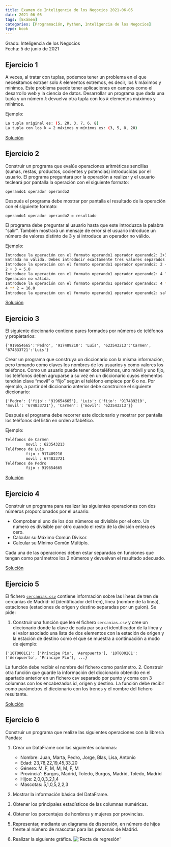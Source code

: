 ```yaml
---
title: Examen de Inteligencia de los Negocios 2021-06-05
date: 2021-06-05
tags: [Exámen]
categories: [Programación, Python, Inteligencia de los Negocios]
type: book
---
```


Grado: Inteligencia de los Negocios  
Fecha: 5 de junio de 2021

## Ejercicio 1

A veces, al tratar con tuplas, podemos tener un problema en el que necesitamos extraer solo $k$ elementos extremos, es decir, los $k$ máximos y mínimos. Este problema puede tener aplicaciones en campos como el desarrollo web y la ciencia de datos. Desarrollar un programa que dada una tupla y un número $k$ devuelva otra tupla con los $k$ elementos máximos y mínimos.

Ejemplo:

```sh
La tupla original es: (5, 20, 3, 7, 6, 8) 
La tupla con los k = 2 máximos y mínimos es: (3, 5, 8, 20) 
```

<a href="https://colab.research.google.com/github/asalber/aprendeconalf/blob/master/content/es/docencia/python/examenes/inteligencia-negocios/soluciones/examen-2021-06-05/ejercicio1.ipynb" class="btn btn-info" target="_blank">Solución</a>

## Ejercicio 2

Construir un programa que evalúe operaciones aritméticas sencillas (sumas, restas, productos, cocientes y potencias) introducidas por el usuario. El programa preguntará por la operación a realizar y el usuario tecleará por pantalla la operación con el siguiente formato:

`operando1 operador operando2`

Después el programa debe mostrar por pantalla el resultado de la operación con el siguiente formato:

`operando1 operador operando2 = resultado`

El programa debe preguntar al usuario hasta que este introduzca la palabra “salir”. También mostrará un mensaje de error si el usuario introduce un número de valores distinto de 3 y si introduce un operador no válido.

Ejemplo:

```sh
Introduce la operación con el formato operando1 operador operando2: 2+3 
Entrada no válida. Debes introducir exactamente tres valores separados por espacio. 
Introduce la operación con el formato operando1 operador operando2: 2 + 3 
2 + 3 = 5.0 
Introduce la operación con el formato operando1 operador operando2: 4 ^ 2 
Operación no válida. 
Introduce la operación con el formato operando1 operador operando2: 4 ** 2 
4 ** 2 = 16.0 
Introduce la operación con el formato operando1 operador operando2: salir 
```

<a href="https://colab.research.google.com/github/asalber/aprendeconalf/blob/master/content/es/docencia/python/examenes/inteligencia-negocios/soluciones/examen-2021-06-05/ejercicio2.ipynb" class="btn btn-info" target="_blank">Solución</a>

## Ejercicio 3

El siguiente diccionario contiene pares formados por números de teléfonos y propietarios:

`{'919654665':'Pedro', '917489210': 'Luis', '623543213':'Carmen', '674833721':'Luis'}`

Crear un programa que construya un diccionario con la misma información, pero tomando como claves los nombres de los usuarios y como valores los teléfonos. Como un usuario puede tener dos teléfonos, uno móvil y uno fijo, los teléfonos deben agruparse a su vez en un diccionario cuyos elementos tendrán clave “movil” o “fijo” según el teléfono empiece por 6 o no. Por ejemplo, a partir del diccionario anterior debe construirse el siguiente diccionario:

`{'Pedro': {'fijo': '919654665'}, 'Luis': {'fijo': '917489210', 'movil': '674833721'}, 'Carmen': {'movil': '623543213'}}`

Después el programa debe recorrer este diccionario y mostrar por pantalla los teléfonos del listín en orden alfabético.

Ejemplo:  

```sh
Teléfonos de Carmen 
         movil : 623543213 
Teléfonos de Luis 
         fijo : 917489210 
         movil : 674833721 
Teléfonos de Pedro 
         fijo : 919654665 
```

<a href="https://colab.research.google.com/github/asalber/aprendeconalf/blob/master/content/es/docencia/python/examenes/inteligencia-negocios/soluciones/examen-2021-06-05/ejercicio3.ipynb" class="btn btn-info" target="_blank">Solución</a>

## Ejercicio 4

Construir un programa para realizar las siguientes operaciones con dos números proporcionados por el usuario:

- Comprobar si uno de los dos números es divisible por el otro. Un número es divisible por otro cuando el resto de la división entera es cero.
- Calcular su Máximo Común Divisor.
- Calcular su Mínimo Común Múltiplo.

Cada una de las operaciones deben estar separadas en funciones que tengan como parámetros los 2 números y devuelvan el resultado adecuado.

<a href="https://colab.research.google.com/github/asalber/aprendeconalf/blob/master/content/es/docencia/python/examenes/inteligencia-negocios/soluciones/examen-2021-06-05/ejercicio4.ipynb" class="btn btn-info" target="_blank">Solución</a>

## Ejercicio 5

El fichero [`cercanias.csv`](../soluciones/examen-2021-06-05/cercanias.csv) contiene información sobre las líneas de tren de cercanías de Madrid: id (identificador del tren), línea (nombre de la línea), estaciones (estaciones de origen y destino separadas por un guion). Se pide:
  
1. Construir una función que lea el fichero `cercanias.csv` y cree un diccionario donde la clave de cada par sea el identificador de la línea y el valor asociado una lista de dos elementos con la estación de origen y la estación de destino como el que se muestra a continuación a modo de ejemplo: 

  `{'10T0001C1': ['Principe Pio', 'Aeropuerto'], '10T0002C1': ['Aeropuerto', 'Principe Pio'], ...}`

  La función debe recibir el nombre del fichero como parámetro.
2. Construir otra función que guarde la información del diccionario obtenido en el apartado anterior en un fichero csv separado por punto y coma con 3 columnas con los encabezados id, origen y destino. La función debe recibir como parámetros el diccionario con los trenes y el nombre del fichero resultante.

<a href="https://colab.research.google.com/github/asalber/aprendeconalf/blob/master/content/es/docencia/python/examenes/inteligencia-negocios/soluciones/examen-2021-06-05/ejercicio5.ipynb" class="btn btn-info" target="_blank">Solución</a>

## Ejercicio 6

Construir un programa que realize las siguientes operaciones con la librería Pandas:

1. Crear un DataFrame con las siguientes columnas:

    - Nombre: Juan, Marta, Pedro, Jorge, Blas, Lisa, Antonio
    - Edad: 23,78,22,19,45,33,20
    - Género: M, F, M, M, M, F, M
    - Provincia': Burgos, Madrid, Toledo, Burgos, Madrid, Toledo, Madrid
    - Hijos: 2,0,0,3,2,1,4
    - Mascotas: 5,1,0,5,2,2,3

2. Mostrar la información básica del DataFrame.
3. Obtener los principales estadísticos de las columnas numéricas.
4. Obtener los porcentajes de hombres y mujeres por provincias.
5. Representar, mediante un diagrama de dispersión, en número de hijos frente al número de mascotas para las personas de Madrid.
6. Realizar la siguiente gráfica.
!['Recta de regresión'](../img/diagrama-barras-provincias.png)
